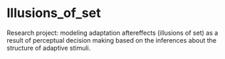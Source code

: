 # Illusions_of_set
Research project: modeling adaptation aftereffects (illusions of set) as a result of perceptual decision making based on the inferences about the structure of adaptive stimuli.
